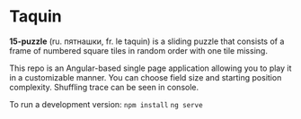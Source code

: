 # Taquin

**15-puzzle** (ru. пятнашки, fr. le taquin) is a sliding puzzle that consists of a frame of numbered square tiles in random order with one tile missing.

This repo is an Angular-based single page application allowing you to play it in a customizable manner. 
You can choose field size and starting position complexity.
Shuffling trace can be seen in console.

To run a development version:
`npm install`
`ng serve`